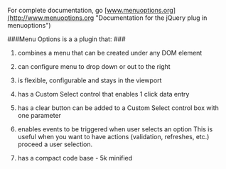 
For complete documentation, go [www.menuoptions.org](http://www.menuoptions.org "Documentation for the jQuery plug in menuoptions")

###Menu Options is a a plugin that: ###

1. combines a menu that can be created under any DOM element

2. can configure menu to drop down or out to the right

3. is flexible, configurable and stays in the viewport

4. has a Custom Select control that enables 1 click data entry

5. has a clear button can be added to a Custom Select control box with one parameter

6. enables events to be triggered when user selects an option
   This is useful when you want to have actions (validation, refreshes, etc.) 
   proceed a user selection.

7. has a compact code base - 5k minified
